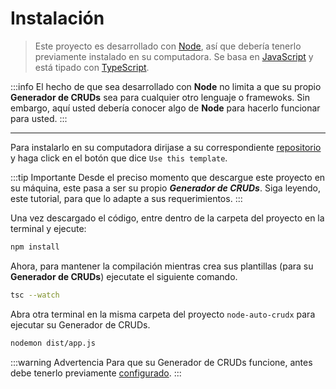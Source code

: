 # Instalación

>Este proyecto es desarrollado con [Node](https://nodejs.org/en), así que debería tenerlo previamente instalado en su computadora. Se basa en [JavaScript](https://developer.mozilla.org/en-US/docs/Web/JavaScript) y está tipado con [TypeScript](https://www.typescriptlang.org/).

:::info
El hecho de que sea desarrollado con **Node** no limita a que su propio **Generador de CRUDs** sea para cualquier otro lenguaje o framewoks. Sin embargo, aquí usted debería conocer algo de **Node** para hacerlo funcionar para usted.
:::

---

Para instalarlo en su computadora dirijase a su correspondiente [repositorio](https://github.com/ecanquiz/node-auto-crudx) y haga click en el botón que dice `Use this template`.

:::tip Importante
Desde el preciso momento que descargue este proyecto en su máquina, este pasa a ser su propio **_Generador de CRUDs_**. Siga leyendo, este tutorial, para que lo adapte a sus requerimientos.
:::

Una vez descargado el código, entre dentro de la carpeta del proyecto en la terminal y ejecute:

```sh
npm install
```

Ahora, para mantener la compilación mientras crea sus plantillas (para su **Generador de CRUDs**) ejecutate el siguiente comando.

```sh
tsc --watch
```

Abra otra terminal en la misma carpeta del proyecto `node-auto-crudx` para ejecutar su Generador de CRUDs.


```sh
nodemon dist/app.js
```

:::warning Advertencia
Para que su Generador de CRUDs funcione, antes debe tenerlo previamente [configurado](./env-config.html).
:::
